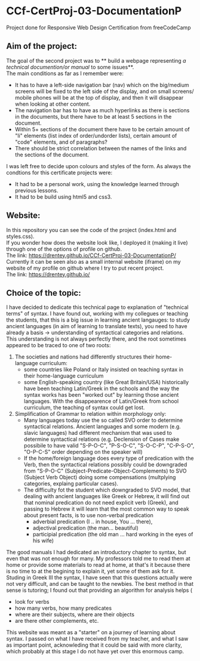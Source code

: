 # CCf-CertProj-03-DocumentationP
Project done for Responsive Web Design Certification from freeCodeCamp

## Aim of the project:
The goal of the second project was to ** build a webpage representing _a technical documention/or manual_ to some issues**.  
The main conditions as far as I remember were:
- It has to have a left-side navigation bar (nav) which on the big/medium screens will be fixed to the left side of the display, and on small screens/ mobile phones will be at the top of display, and then it will disappear when looking at other content. 
- The navigation bar has to have as much hyperlinks as there is sections in the documents, but there have to be at least 5 sections in the document.
- Within 5+ sections of the document there have to be certain amount of "li" elements (list index of order/undorder lists), certain amount of "code" elements, and of paragraphs?
- There should be strict correlation between the names of the links and the sections of the document.

I was left free to decide upon colours and styles of the form.
As always the condtions for this certificate projects were:
- It had to be a personal work, using the knowledge learned through previous lessons. 
- It had to be build using html5 and css3.

 ## Website:
In this repository you can see the code of the project (index.html and styles.css).  
If you wonder how does the website look like, I deployed it  (making it live) through one of the options of profile on github.  
The link: https://drentey.github.io/CCf-CertProj-03-DocumentationP/  
Currently it can be seen also as a small internal website (iframe) on my website of my profile on github where I try to put recent project.  
The link: https://drentey.github.io/
  
## Choice of the topic:
I have decided to dedicate this technical page to explanation of "technical terms" of syntax. I have found out, working with my collegues or teaching the students, that this is a big issue in learning ancient langauges: to study ancient languages (in aim of learning to translate texts), you need to have already a basis -> understanding of syntactical categories and relations.  
This understanding is not always perfectly there, and the root sometimes appeared to be traced to one of two roots:
1. The societies and nations had differently structures their home-language curriculum:
   - some countries like Poland or Italy insisted on teaching syntax in their home-language curriculum
   - some English-speaking country (like Great Britain/USA) historically have been teaching Latin/Greek in the schools and the way the syntax works has been "worked out" by learning those ancient languages. With the disappearence of Latin/Greek from school curriculum, the teaching of syntax could get lost. 
2. Simplification of Grammar to relation within morphology only:
   - Many languages today use the so called SVO order to determine syntactical relations. Ancient languages and some modern (e.g. slavic languages) had different mechanism that was used to determine syntactical relations (e.g. Declension of Cases make possibile to have valid "S-P-O-C", "P-S-O-C", "S-O-C-P", "C-P-S-O", "O-P-C-S" order depending on the speaker will)
   - If the home/foreign language does every type of predication with the Verb, then the syntactical relations possibly could be downgraded from "S-P-O-C" (Subject-Predicate-Object-Complements) to SVO (Subject Verb Object) doing some compensations (multplying categories, explaing particular cases).
   - The difficulty fot the student which downgraded to SVO model, that dealing with ancient languages like Greek or Hebrew, it will find out that nominal predication do not need explicit verb (Greek), and passing to Hebrew it will learn that the most common way to speak about present facts, is to use non-verbal predication
     - adverbial predication (I .. in house, You ... there),
     - adjectival predication (the man... beautiful)
     - participial predication (the old man ... hard working in the eyes of his wife)
 
The good manuals I had dedicated an introductory chapter to syntax, but even that was not enough for many. My professors told me to read them at home or provide some materials to read at home, at that's it because there is no time to at the begining to explain it, yet some of them ask for it. 
Studing in Greek III the syntax, I have seen that this questions actually were not very difficult, and can be taught to the newbies. The best method in that sense is tutoring; I found out that providing an algorithm for analysis helps (
 - look for verbs 
 - how many verbs, how many predicates
 - where are their subjects, where are their objects
 - are there other complements, etc.

This website was meant as a "starter" on a journey of learning about syntax. I passed on what I have received from my teacher, and what I saw as important point, acknowleding that it could be said with more clarity, which probably at this stage I do not have yet over this enormous camp.  
